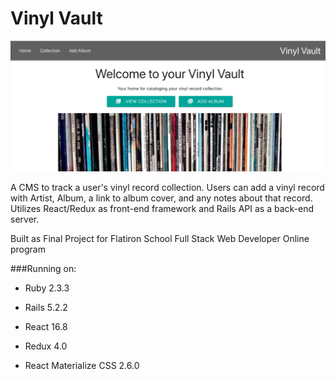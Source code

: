 # Vinyl Vault
![Vinyl Vault screenshot](https://raw.githubusercontent.com/trav15/trav15.github.io/master/img/vinyl-vault.png)

A CMS to track a user's vinyl record collection. Users can add a vinyl record with Artist, Album, a link to album cover, and any notes about that record.  Utilizes React/Redux as front-end framework and Rails API as a back-end server.

Built as Final Project for Flatiron School Full Stack Web Developer Online program

###Running on:
* Ruby 2.3.3

* Rails 5.2.2

* React 16.8

* Redux 4.0

* React Materialize CSS 2.6.0
